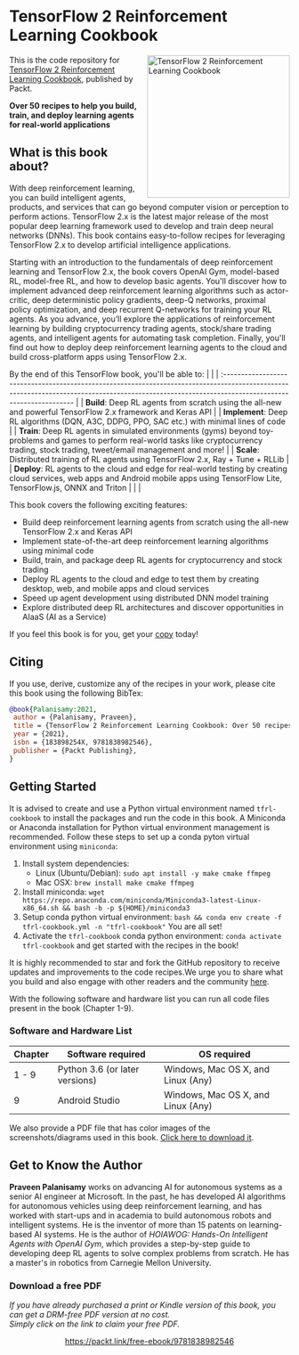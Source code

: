 


# TensorFlow 2 Reinforcement Learning Cookbook

<a href="https://www.packtpub.com/product/tensorflow-2-reinforcement-learning-cookbook/9781838982546?utm_source=github&utm_medium=repository&utm_campaign=9781838982546"><img src="https://static.packt-cdn.com/products/9781838982546/cover/smaller" alt="TensorFlow 2 Reinforcement Learning Cookbook" height="256px" align="right"></a>

This is the code repository for [TensorFlow 2 Reinforcement Learning Cookbook](https://www.packtpub.com/product/tensorflow-2-reinforcement-learning-cookbook/9781838982546?utm_source=github&utm_medium=repository&utm_campaign=9781838982546), published by Packt.

**Over 50 recipes to help you build, train, and deploy learning agents for real-world applications**

## What is this book about?

With deep reinforcement learning, you can build intelligent agents, products, and services that can go beyond computer vision or perception to perform actions. TensorFlow 2.x is the latest major release of the most popular deep learning framework used to develop and train deep neural networks (DNNs). This book contains easy-to-follow recipes for leveraging TensorFlow 2.x to develop artificial intelligence applications.

Starting with an introduction to the fundamentals of deep reinforcement learning and TensorFlow 2.x, the book covers OpenAI Gym, model-based RL, model-free RL, and how to develop basic agents. You'll discover how to implement advanced deep reinforcement learning algorithms such as actor-critic, deep deterministic policy gradients, deep-Q networks, proximal policy optimization, and deep recurrent Q-networks for training your RL agents. As you advance, you’ll explore the applications of reinforcement learning by building cryptocurrency trading agents, stock/share trading agents, and intelligent agents for automating task completion. Finally, you'll find out how to deploy deep reinforcement learning agents to the cloud and build cross-platform apps using TensorFlow 2.x.

By the end of this TensorFlow book, you'll be able to:
| |
| :------------------------------------------------------------------------------------------------------------------------------------------------------------------------------------------------ |
| **Build**: Deep RL agents from scratch using the all-new and powerful TensorFlow 2.x framework and Keras API |
| **Implement**: Deep RL algorithms (DQN, A3C, DDPG, PPO, SAC etc.) with minimal lines of code |
| **Train**: Deep RL agents in simulated environments (gyms) beyond toy-problems and games to perform real-world tasks like cryptocurrency trading, stock trading, tweet/email management and more! |
| **Scale**: Distributed training of RL agents using TensorFlow 2.x, Ray + Tune + RLLib |
| **Deploy**: RL agents to the cloud and edge for real-world testing by creating cloud services, web apps and Android mobile apps using TensorFlow Lite, TensorFlow.js, ONNX and Triton |
| |

This book covers the following exciting features:

- Build deep reinforcement learning agents from scratch using the all-new TensorFlow 2.x and Keras API
- Implement state-of-the-art deep reinforcement learning algorithms using minimal code
- Build, train, and package deep RL agents for cryptocurrency and stock trading
- Deploy RL agents to the cloud and edge to test them by creating desktop, web, and mobile apps and cloud services
- Speed up agent development using distributed DNN model training
- Explore distributed deep RL architectures and discover opportunities in AIaaS (AI as a Service)

If you feel this book is for you, get your [copy](https://www.amazon.com/dp/183898254X) today!

## Citing

If you use, derive, customize any of the recipes in your work, please cite this book using the following BibTex:

```bibtex
@book{Palanisamy:2021,
 author = {Palanisamy, Praveen},
 title = {TensorFlow 2 Reinforcement Learning Cookbook: Over 50 recipes to help you build, train, and deploy learning agents for real-world applications},
 year = {2021},
 isbn = {183898254X, 9781838982546},
 publisher = {Packt Publishing},
}
```

## Getting Started

It is advised to create and use a Python virtual environment named `tfrl-cookbook` to install the packages and run the code in this book. A Miniconda or Anaconda installation for Python virtual environment management is recommended. Follow these steps to set up a conda pyton virtual environment using `miniconda`:

1. Install system dependencies:
   - Linux (Ubuntu/Debian): `sudo apt install -y make cmake ffmpeg`
   - Mac OSX: `brew install make cmake ffmpeg`
2. Install miniconda: `wget https://repo.anaconda.com/miniconda/Miniconda3-latest-Linux-x86_64.sh && bash -b -p ${HOME}/miniconda3`
3. Setup conda python virtual environment: `bash && conda env create -f tfrl-cookbook.yml -n "tfrl-cookbook"`
   You are all set!
4. Activate the `tfrl-cookbook` conda python environment: `conda activate tfrl-cookbook` and get started with the recipes in the book!

It is highly recommended to star and fork the GitHub repository to receive updates and improvements to the code recipes.We urge you to share what you build and also engage with other readers and the community [here](https://github.com/PacktPublishing/Tensorflow-2-Reinforcement-Learning-Cookbook/discussions).

With the following software and hardware list you can run all code files present in the book (Chapter 1-9).

### Software and Hardware List

| Chapter | Software required              | OS required                        |
| ------- | ------------------------------ | ---------------------------------- |
| 1 - 9   | Python 3.6 (or later versions) | Windows, Mac OS X, and Linux (Any) |
| 9       | Android Studio                 | Windows, Mac OS X, and Linux (Any) |

We also provide a PDF file that has color images of the screenshots/diagrams used in this book. [Click here to download it](https://static.packt-cdn.com/downloads/9781838982546_ColorImages.pdf).

## Get to Know the Author

**Praveen Palanisamy** works on advancing AI for autonomous systems as a senior AI engineer at Microsoft. In the past, he has developed AI algorithms for autonomous vehicles using deep reinforcement learning, and has worked with start-ups and in academia to build autonomous robots and intelligent systems. He is the inventor of more than 15 patents on learning-based AI systems. He is the author of _HOIAWOG: Hands-On Intelligent Agents with OpenAI Gym_, which provides a step-by-step guide to developing deep RL agents to solve complex problems from scratch. He has a master's in robotics from Carnegie Mellon University.
### Download a free PDF

 <i>If you have already purchased a print or Kindle version of this book, you can get a DRM-free PDF version at no cost.<br>Simply click on the link to claim your free PDF.</i>
<p align="center"> <a href="https://packt.link/free-ebook/9781838982546">https://packt.link/free-ebook/9781838982546 </a> </p>